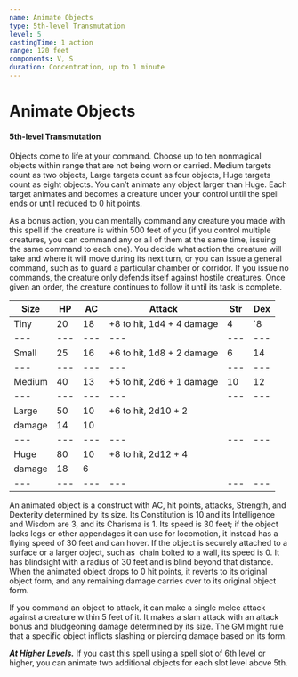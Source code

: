 ```yaml
---
name: Animate Objects
type: 5th-level Transmutation
level: 5
castingTime: 1 action
range: 120 feet
components: V, S
duration: Concentration, up to 1 minute
---
```


# Animate Objects

#### 5th-level Transmutation

Objects come to life at your command. Choose up to ten nonmagical objects within range that are not being worn or carried. Medium targets count as two objects, Large targets count as four objects, Huge targets count as eight objects. You can’t animate any object larger than Huge. Each target animates and becomes a creature under your control until the spell ends or until reduced to 0 hit points.

As a bonus action, you can mentally command any creature you made with this spell if the creature is within 500 feet of you (if you control multiple creatures, you can command any or all of them at the same time, issuing the same command to each one). You decide what action the creature will take and where it will move during its next turn, or you can issue a general command, such as to guard a particular chamber or corridor. If you issue no commands, the creature only defends itself against hostile creatures. Once given an order, the creature continues to follow it until its task is complete.

| Size   | HP  | AC  | Attack                    | Str | Dex |
| ------ | --- | --- | ------------------------- | --- | --- |
| Tiny   | 20  | 18  | +8 to hit, 1d4 + 4 damage | 4   | \`8 |
| ---    | --- | --- | ---                       | --- | --- |
| Small  | 25  | 16  | +6 to hit, 1d8 + 2 damage | 6   | 14  |
| ---    | --- | --- | ---                       | --- | --- |
| Medium | 40  | 13  | +5 to hit, 2d6 + 1 damage | 10  | 12  |
| ---    | --- | --- | ---                       | --- | --- |
| Large  | 50  | 10  | +6 to hit, 2d10 + 2       |
| damage | 14  | 10  |
| ---    | --- | --- | ---                       | --- | --- |
| Huge   | 80  | 10  | +8 to hit, 2d12 + 4       |
| damage | 18  | 6   |
| ---    | --- | --- | ---                       | --- | --- |

An animated object is a construct with AC, hit points, attacks, Strength, and Dexterity determined by its size. Its Constitution is 10 and its Intelligence and Wisdom are 3, and its Charisma is 1. Its speed is 30 feet; if the object lacks legs or other appendages it can use for locomotion, it instead has a flying speed of 30 feet and can hover. If the object is securely attached to a surface or a larger object, such as  chain bolted to a wall, its speed is 0. It has blindsight with a radius of 30 feet and is blind beyond that distance. When the animated object drops to 0 hit points, it reverts to its original object form, and any remaining damage carries over to its original object form.

If you command an object to attack, it can make a single melee attack against a creature within 5 feet of it. It makes a slam attack with an attack bonus and bludgeoning damage determined by its size. The GM might rule that a specific object inflicts slashing or piercing damage based on its form.

_**At Higher Levels.**_ If you cast this spell using a spell slot of 6th level or higher, you can animate two additional objects for each slot level above 5th.
